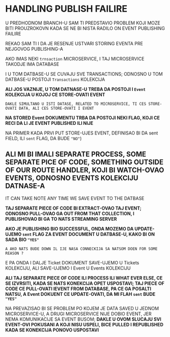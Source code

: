 # HANDLING PUBLISH FAILIRE

U PREDHODNOM BRANCH-U SAM TI PREDSTAVIO PROBLEM KOJI MOZE BITI PROUZROKOVN KADA SE NE BI NISTA RADILO ON EVENT PUBLISHING FAILIRE

REKAO SAM TI I DA JE RESENJE USTVARI STORING EVENTA PRE NEJGOVOG PUBLISHING-A 

AKO IMAS NEKI `trnsaction` MICROSERVICE, I TAJ MICROSERVICE TAKODJE IMA DATABASE

I U TOM DATBASE-U SE CUVAJU SVE TRANSACTIONS; ODNOSNO U TOM DATBASE-U POSTOJI `Transactions` KOLEKCIJA

**ALI JOS VAZNIJE, U TOM DATNASE-U TREBA DA POSTOJI I `Event` KOLEKCIJA U KOJOJ CE STORE-OVATI EVENT**

`DAKLE SIMULTANO U ISTI DATASE, RELATED TO MICROSERVICE, TI CES STORE-OVATI DATA, ALI CES STORE-OVATI I EVENT`

**NA STORED Event DOKUMENTU TRBA DA POSTOJI NEKI FLAG, KOJI CE RECI DA LI JE EVENT PUBLISHED ILI NIJE**

NA PRIMER KADA PRVI PUT STORE-UJES EVENT, DEFINISAO BI DA sent FIELD, ILI `sent` FLAG, DA BUDE `"NO"`)

## ALI MI BI IMALI SEPARATE PROCESS, SOME SEPARATE PICE OF CODE, SOMETHING OUTSIDE OF OUR ROUTE HANDLER, KOJI BI WATCH-OVAO EVENTS, ODNOSNO EVENTS KOLEKCIJU DATNASE-A

IT CAN TAKE NOTE ANY TIME WE SAVE EVENT TO THE DATBASE

**TAJ SEPARATE PIECE OF CODE BI EXTRACT-OVAO TAJ EVENT; ODNOSNO PULL-OVAO GA OUT FROM THAT COLLECTION, I PUBLISHOVAO BI GA TO NATS STREAMING SERVER**

**AKO JE PUBLISHING BIO SUCCESSFUL, ONDA MOZEMO DA UPDATE-UJEMO `sent` FLAG ZA EVENT DOCUMENT U DATBASE-U, KAKO BI ON SADA BIO `"YES"`**

`A AKO NATS BUDE DOWN IL IJE NASA CONNECKIJA SA NATSOM DOEN FOR SOME REASON ?`

E PA ONDA I DALJE Ticket DOKUMENT SAVE-UJEMO U Tickets KOLEKCIJU, ALI SAVE-UJEMO I Event U Events KOLEKCIJU

**ALI TAJ SEPARATE PIECE OF CODE ILI PROCESS ILI WHAT EVER ELSE, CE SE IZVRSITI, KADA SE NATS KONEKCIJA OPET USPOSTAVI; TAJ PIECE OF CODE CE PULL-OVATI IEVENT FROM DATABASE, PA CE GA POSALTI NATSU, A Event DOKUENT CE UPDATE-OVATI, DA MI FLAH `sent` BUDE `"YES"`**

NA PREVAZISAO BI SE PROBLEM PO KOJEM JE DATA SAVED U JEDNOM MICROSERVICE-U, A DRUGI MICROSERVICE NIJE DOBIO EVENT, JER NEMA KOMUNIKACIJE SA EVENT BUSOM; **DAKLE U OVOM SLUCAJU SVI EVENT-OVI POKUSANI A KOJI NISU USPELI, BICE PULLED I REPUBLISHED KADA SE KONEKCIJA PONOVO USPOSTAVI**
